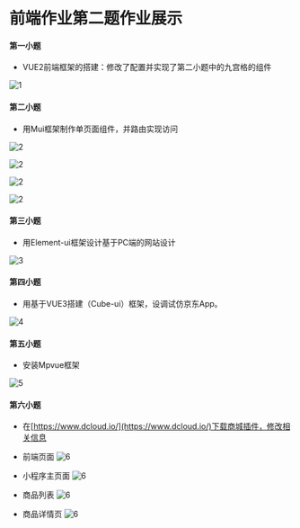 ﻿# 前端作业第二题作业展示

#### 第一小题
- VUE2前端框架的搭建：修改了配置并实现了第二小题中的九宫格的组件

![1](https://github.com/LiangShanYi777/qianduan/blob/master/img/1.jpg)

#### 第二小题
- 用Mui框架制作单页面组件，并路由实现访问

![2](https://github.com/LiangShanYi777/qianduan/blob/master/img/2.jpg)

![2](https://github.com/LiangShanYi777/qianduan/blob/master/img/2.1.png)

![2](https://github.com/LiangShanYi777/qianduan/blob/master/img/2.2.jpg)

![2](https://github.com/LiangShanYi777/qianduan/blob/master/img/2.3.jpg)

#### 第三小题
- 用Element-ui框架设计基于PC端的网站设计

![3](https://github.com/LiangShanYi777/qianduan/blob/master/img/3.jpg)

#### 第四小题
- 用基于VUE3搭建（Cube-ui）框架，设调试仿京东App。

![4](https://github.com/LiangShanYi777/qianduan/blob/master/img/4.png)

#### 第五小题
- 安装Mpvue框架

![5](https://github.com/LiangShanYi777/qianduan/blob/master/img/5.jpg)

#### 第六小题
- 在[https://www.dcloud.io/](https://www.dcloud.io/)下载商城插件，修改相关信息

- 前端页面
![6](https://github.com/LiangShanYi777/qianduan/blob/master/img/6.png)

- 小程序主页面
![6](https://github.com/LiangShanYi777/qianduan/blob/master/img/6.1.png)

- 商品列表
![6](https://github.com/LiangShanYi777/qianduan/blob/master/img/6.2.png)

- 商品详情页
![6](https://github.com/LiangShanYi777/qianduan/blob/master/img/6.3.png)
